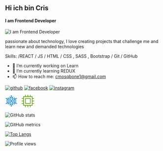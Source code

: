 ## Hi ich bin Cris
#### I am Frontend Developer 
![I am Frontend Developer ](https://arturssmirnovs.github.io/github-profile-readme-generator/images/banner.png)

passionate about technology, I love creating projects that challenge me and learn new and demanded technologies

Skills: /REACT / JS / HTML / CSS , SASS , Bootstrap / Git / GitHub

- 🔭 I’m currently working on Learn 
- 🌱 I’m currently learning REDUX 
- 📫 How to reach me: cmosqbone1@gmail.com 


[<img src='https://cdn.jsdelivr.net/npm/simple-icons@3.0.1/icons/github.svg' alt='github' height='40'>](https://github.com/Cris-DE)  [<img src='https://cdn.jsdelivr.net/npm/simple-icons@3.0.1/icons/facebook.svg' alt='facebook' height='40'>](https://www.facebook.com/cristian.mosquera.9279807)  [<img src='https://cdn.jsdelivr.net/npm/simple-icons@3.0.1/icons/instagram.svg' alt='instagram' height='40'>](https://www.instagram.com/chrisdevelopergermany/)  

<a href='https://archiveprogram.github.com/'><img src='https://raw.githubusercontent.com/acervenky/animated-github-badges/master/assets/acbadge.gif' width='40' height='40'></a> <a href='https://docs.github.com/en/developers'><img src='https://raw.githubusercontent.com/acervenky/animated-github-badges/master/assets/devbadge.gif' width='40' height='40'></a> 


![GitHub stats](https://github-readme-stats.vercel.app/api?username=Cris-DE&show_icons=true) 

![GitHub metrics](https://metrics.lecoq.io/Cris-DE)

[![Top Langs](https://github-readme-stats.vercel.app/api/top-langs/?username=Cris-DE)](https://github.com/anuraghazra/github-readme-stats)

![Profile views](https://gpvc.arturio.dev/Cris-DE)  


